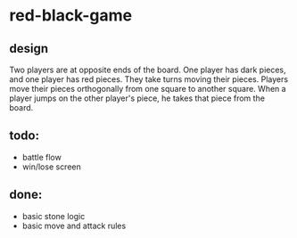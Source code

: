 # red-black-game

## design
Two players are at opposite ends of the board. One player has dark pieces, and one player has red pieces. They take turns moving their pieces. Players move their pieces orthogonally from one square to another square. When a player jumps on the other player's piece, he takes that piece from the board.

## todo:
- battle flow
- win/lose screen

## done:
- basic stone logic
- basic move and attack rules

